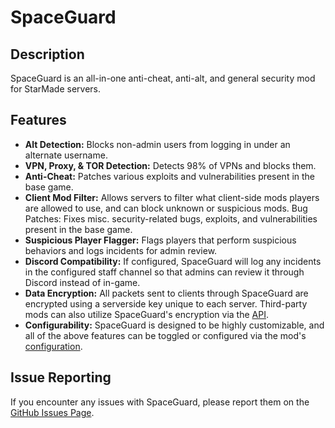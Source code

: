 # SpaceGuard
## Description
SpaceGuard is an all-in-one anti-cheat, anti-alt, and general security mod for StarMade servers.

## Features
- **Alt Detection:** Blocks non-admin users from logging in under an alternate username.
- **VPN, Proxy, & TOR Detection:** Detects 98% of VPNs and blocks them.
- **Anti-Cheat:** Patches various exploits and vulnerabilities present in the base game.
- **Client Mod Filter:** Allows servers to filter what client-side mods players are allowed to use, and can block unknown or suspicious mods. Bug Patches: Fixes misc. security-related bugs, exploits, and vulnerabilities present in the base game.
- **Suspicious Player Flagger:** Flags players that perform suspicious behaviors and logs incidents for admin review.
- **Discord Compatibility:** If configured, SpaceGuard will log any incidents in the configured staff channel so that admins can review it through Discord instead of in-game.
- **Data Encryption:** All packets sent to clients through SpaceGuard are encrypted using a serverside key unique to each server. Third-party mods can also utilize SpaceGuard's encryption via the [API](https://github.com/garretreichenbach/SpaceGuard/wiki/API).
- **Configurability:** SpaceGuard is designed to be highly customizable, and all of the above features can be toggled or configured via the mod's [configuration](https://github.com/garretreichenbach/SpaceGuard/wiki/Configuration).

## Issue Reporting
If you encounter any issues with SpaceGuard, please report them on the [GitHub Issues Page](https://github.com/garretreichenbach/SpaceGuard/issues).